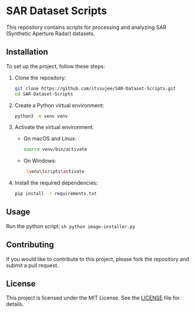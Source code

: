 # SAR Dataset Scripts

This repository contains scripts for processing and analyzing SAR (Synthetic Aperture Radar) datasets.

## Installation

To set up the project, follow these steps:

1. Clone the repository:
    ```sh
    git clone https://github.com/itssujee/SAR-Dataset-Scripts.git
    cd SAR-Dataset-Scripts
    ```

2. Create a Python virtual environment:
    ```sh
    python3 -m venv venv
    ```

3. Activate the virtual environment:

    - On macOS and Linux:
        ```sh
        source venv/bin/activate
        ```
    - On Windows:
        ```sh
        .\venv\Scripts\activate
        ```

4. Install the required dependencies:
    ```sh
    pip install -r requirements.txt
    ```

## Usage

Run the python script:
    ```sh
    python image-installer.py
    ```

## Contributing

If you would like to contribute to this project, please fork the repository and submit a pull request.

## License

This project is licensed under the MIT License. See the [LICENSE](LICENSE) file for details.